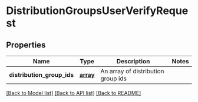 # DistributionGroupsUserVerifyRequest

## Properties
Name | Type | Description | Notes
------------ | ------------- | ------------- | -------------
**distribution_group_ids** | [**array**](.md) | An array of distribution group ids | 

[[Back to Model list]](../README.md#documentation-for-models) [[Back to API list]](../README.md#documentation-for-api-endpoints) [[Back to README]](../README.md)

